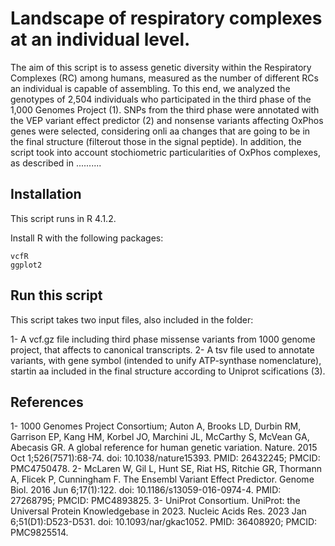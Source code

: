 # Landscape of respiratory complexes at an individual level.

The aim of this script is to assess genetic diversity within the Respiratory Complexes (RC) among humans, measured as the number of different RCs an individual is capable of assembling. To this end, we analyzed the genotypes of 2,504 individuals who participated in the third phase of the 1,000 Genomes Project (1). SNPs from the third phase were annotated with the VEP variant effect predictor (2) and nonsense variants affecting OxPhos genes were selected, considering onli aa changes that are going to be in the final structure (filterout those in the signal peptide). In addition, the script took into account stochiometric particularities of OxPhos complexes, as described in .......... 

## Installation

This script runs in R 4.1.2.

Install R with the following packages:

    vcfR
    ggplot2

## Run this script

This script takes two input files, also included in the folder:

1- A vcf.gz file including third phase missense variants from 1000 genome project, that affects to canonical transcripts.
2- A tsv file used to annotate variants, with gene symbol (intended to unify ATP-synthase nomenclature), startin aa included in the final structure according to Uniprot scifications (3).

## References

1- 1000 Genomes Project Consortium; Auton A, Brooks LD, Durbin RM, Garrison EP, Kang HM, Korbel JO, Marchini JL, McCarthy S, McVean GA, Abecasis GR. A global reference for human genetic variation. Nature. 2015 Oct 1;526(7571):68-74. doi: 10.1038/nature15393. PMID: 26432245; PMCID: PMC4750478.
2- McLaren W, Gil L, Hunt SE, Riat HS, Ritchie GR, Thormann A, Flicek P, Cunningham F. The Ensembl Variant Effect Predictor. Genome Biol. 2016 Jun 6;17(1):122. doi: 10.1186/s13059-016-0974-4. PMID: 27268795; PMCID: PMC4893825.
3- UniProt Consortium. UniProt: the Universal Protein Knowledgebase in 2023. Nucleic Acids Res. 2023 Jan 6;51(D1):D523-D531. doi: 10.1093/nar/gkac1052. PMID: 36408920; PMCID: PMC9825514.
